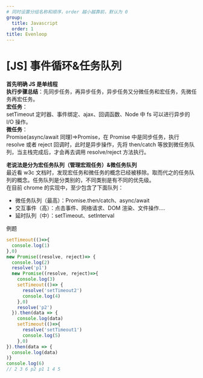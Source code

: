 ```yaml
---
# 同时设置分组名称和顺序，order 越小越靠前，默认为 0
group:
  title: Javascript
  order: 1
title: Evenloop
---
```


# [JS] 事件循环&任务队列

**首先明确 JS 是单线程**<br />**执行步骤总结**：先同步任务，再异步任务，异步任务又分微任务和宏任务，先微任务再宏任务。<br />**宏任务**：<br />setTimeout 定时器、事件绑定、ajax、回调函数、Node 中 fs 可以进行异步的 I/O 操作。<br />**微任务**：<br />Promise(async/await 同理)=>Promise，在 Promise 中是同步任务，执行 resolve 或者 reject 回调时，此时是异步操作，先将 then/catch 等放到微任务队列，当主栈完成后，才会再去调用 resolve/reject 方法执行。

**老说法是分为宏任务队列（管理宏观任务）&微任务队列**<br />最近看 w3c 文档时，发现宏任务和微任务的概念已经被移除。取而代之的任务队列的概念。任务队列是分类别的，不同类别是有不同的优先级。<br />在目前 chrome 的实现中，至少包含了下面队列：

- 微任务队列（最高）：Promise.then/catch、async/await
- 交互事件（高）：点击事件、网络请求、DOM 渲染、文件操作....
- 延时队列（中）：setTimeout、setInterval

例题

```javascript
setTimeout(()=>{
  console.log(1)
},0)
new Promise((resolve, reject)=> {
  console.log(2)
  resolve('p1')
  new Promise((resolve, reject)=>{
    console.log(3)
    setTimeout(()=> {
      resolve('setTimeout2')
      console.log(4)
    },0)
    resolve('p2')
  }).then(data => {
    console.log(data)
    setTimeout(()=>{
      resolve('setTimeout1')
      console.log(5)
    },0)
}).then(data => {
  console.log(data)
)}
console.log(6)
// 2 3 6 p2 p1 1 4 5
```
